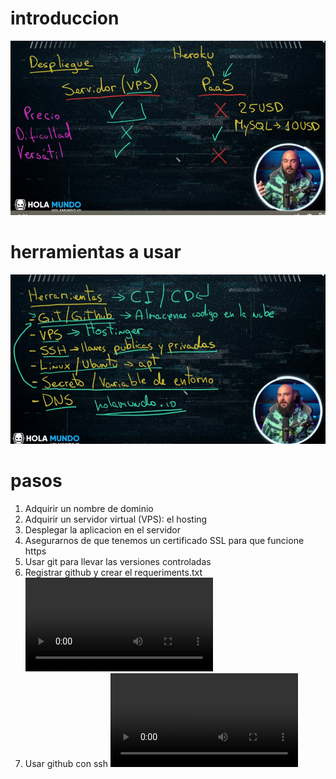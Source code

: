 # introduccion

![intro](0001.png)

# herramientas a usar

![intro](0002.png)

# pasos

1. Adquirir un nombre de dominio
2. Adquirir un servidor virtual (VPS): el hosting
3. Desplegar la aplicacion en el servidor
4. Asegurarnos de que tenemos un certificado SSL para que funcione https
5. Usar git para llevar las versiones controladas
6. Registrar github y crear el requeriments.txt ![github y requeriments.txt](github1yRequerimentsTXT.mp4)
7. Usar github con ssh ![githubSSH](githubSSH.mp4)
